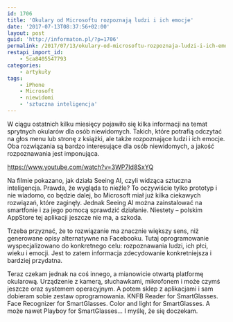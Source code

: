```yaml
---
id: 1706
title: 'Okulary od Microsoftu rozpoznają ludzi i ich emocje'
date: '2017-07-13T08:37:56+02:00'
layout: post
guid: 'http://informaton.pl/?p=1706'
permalink: /2017/07/13/okulary-od-microsoftu-rozpoznaja-ludzi-i-ich-emocje/
restapi_import_id:
    - 5ca8405547793
categories:
    - artykuły
tags:
    - iPhone
    - Microsoft
    - niewidomi
    - 'sztuczna inteligencja'
---
```


W ciągu ostatnich kilku miesięcy pojawiło się kilka informacji na temat sprytnych okularów dla osób niewidomych. Takich, które potrafią odczytać na głos menu lub stronę z książki, ale także rozpoznające ludzi i ich emocje. Oba rozwiązania są bardzo interesujące dla osób niewidomych, a jakość rozpoznawania jest imponująca.

https://www.youtube.com/watch?v=3WP7Id8SxYQ

Na filmie pokazano, jak działa Seeing AI, czyli widząca sztuczna inteligencja. Prawda, że wygląda to nieźle? To oczywiście tylko prototyp i nie wiadomo, co będzie dalej, bo Microsoft miał już kilka ciekawych rozwiązań, które zaginęły. Jednak Seeing AI można zainstalować na smartfonie i za jego pomocą sprawdzić działanie. Niestety – polskim AppStore tej aplikacji jeszcze nie ma, a szkoda.

Trzeba przyznać, że to rozwiązanie ma znacznie większy sens, niż generowane opisy alternatywne na Facebooku. Tutaj oprogramowanie wyspecjalizowano do konkretnego celu: rozpoznawania ludzi, ich płci, wieku i emocji. Jest to zatem informacja zdecydowanie konkretniejsza i bardziej przydatna.

Teraz czekam jednak na coś innego, a mianowicie otwartą platformę okularową. Urządzenie z kamerą, słuchawkami, mikrofonem i może czymś jeszcze oraz systemem operacyjnym. A potem sklep z aplikacjami i sam dobieram sobie zestaw oprogramowania. KNFB Reader for SmartGlasses. Face Recognizer for SmartGlasses. Color and light for SmartGlasses. A może nawet Playboy for SmartGlasses… I myślę, że się doczekam.